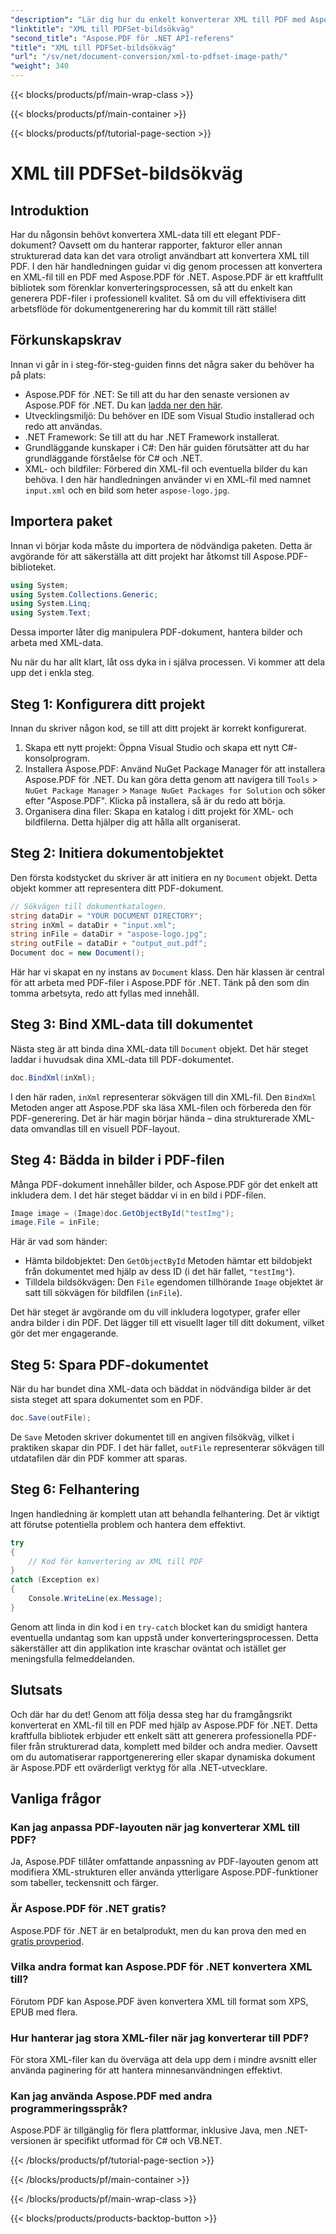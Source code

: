 ```yaml
---
"description": "Lär dig hur du enkelt konverterar XML till PDF med Aspose.PDF för .NET. Den här detaljerade guiden guidar dig genom processen steg för steg, från installation till slutförande."
"linktitle": "XML till PDFSet-bildsökväg"
"second_title": "Aspose.PDF för .NET API-referens"
"title": "XML till PDFSet-bildsökväg"
"url": "/sv/net/document-conversion/xml-to-pdfset-image-path/"
"weight": 340
---
```


{{< blocks/products/pf/main-wrap-class >}}

{{< blocks/products/pf/main-container >}}

{{< blocks/products/pf/tutorial-page-section >}}

# XML till PDFSet-bildsökväg

## Introduktion

Har du någonsin behövt konvertera XML-data till ett elegant PDF-dokument? Oavsett om du hanterar rapporter, fakturor eller annan strukturerad data kan det vara otroligt användbart att konvertera XML till PDF. I den här handledningen guidar vi dig genom processen att konvertera en XML-fil till en PDF med Aspose.PDF för .NET. Aspose.PDF är ett kraftfullt bibliotek som förenklar konverteringsprocessen, så att du enkelt kan generera PDF-filer i professionell kvalitet. Så om du vill effektivisera ditt arbetsflöde för dokumentgenerering har du kommit till rätt ställe!

## Förkunskapskrav

Innan vi går in i steg-för-steg-guiden finns det några saker du behöver ha på plats:

- Aspose.PDF för .NET: Se till att du har den senaste versionen av Aspose.PDF för .NET. Du kan [ladda ner den här](https://releases.aspose.com/pdf/net/).
- Utvecklingsmiljö: Du behöver en IDE som Visual Studio installerad och redo att användas.
- .NET Framework: Se till att du har .NET Framework installerat.
- Grundläggande kunskaper i C#: Den här guiden förutsätter att du har grundläggande förståelse för C# och .NET.
- XML- och bildfiler: Förbered din XML-fil och eventuella bilder du kan behöva. I den här handledningen använder vi en XML-fil med namnet `input.xml` och en bild som heter `aspose-logo.jpg`.

## Importera paket

Innan vi börjar koda måste du importera de nödvändiga paketen. Detta är avgörande för att säkerställa att ditt projekt har åtkomst till Aspose.PDF-biblioteket.

```csharp
using System;
using System.Collections.Generic;
using System.Linq;
using System.Text;
```

Dessa importer låter dig manipulera PDF-dokument, hantera bilder och arbeta med XML-data.

Nu när du har allt klart, låt oss dyka in i själva processen. Vi kommer att dela upp det i enkla steg.

## Steg 1: Konfigurera ditt projekt

Innan du skriver någon kod, se till att ditt projekt är korrekt konfigurerat.

1. Skapa ett nytt projekt: Öppna Visual Studio och skapa ett nytt C#-konsolprogram.
2. Installera Aspose.PDF: Använd NuGet Package Manager för att installera Aspose.PDF för .NET. Du kan göra detta genom att navigera till `Tools` > `NuGet Package Manager` > `Manage NuGet Packages for Solution` och söker efter "Aspose.PDF". Klicka på installera, så är du redo att börja.
3. Organisera dina filer: Skapa en katalog i ditt projekt för XML- och bildfilerna. Detta hjälper dig att hålla allt organiserat.

## Steg 2: Initiera dokumentobjektet

Den första kodstycket du skriver är att initiera en ny `Document` objekt. Detta objekt kommer att representera ditt PDF-dokument.

```csharp
// Sökvägen till dokumentkatalogen.
string dataDir = "YOUR DOCUMENT DIRECTORY";
string inXml = dataDir + "input.xml";
string inFile = dataDir + "aspose-logo.jpg";
string outFile = dataDir + "output_out.pdf";
Document doc = new Document();
```

Här har vi skapat en ny instans av `Document` klass. Den här klassen är central för att arbeta med PDF-filer i Aspose.PDF för .NET. Tänk på den som din tomma arbetsyta, redo att fyllas med innehåll.

## Steg 3: Bind XML-data till dokumentet

Nästa steg är att binda dina XML-data till `Document` objekt. Det här steget laddar i huvudsak dina XML-data till PDF-dokumentet.

```csharp
doc.BindXml(inXml);
```

I den här raden, `inXml` representerar sökvägen till din XML-fil. Den `BindXml` Metoden anger att Aspose.PDF ska läsa XML-filen och förbereda den för PDF-generering. Det är här magin börjar hända – dina strukturerade XML-data omvandlas till en visuell PDF-layout.

## Steg 4: Bädda in bilder i PDF-filen

Många PDF-dokument innehåller bilder, och Aspose.PDF gör det enkelt att inkludera dem. I det här steget bäddar vi in en bild i PDF-filen.

```csharp
Image image = (Image)doc.GetObjectById("testImg");
image.File = inFile;
```

Här är vad som händer:

- Hämta bildobjektet: Den `GetObjectById` Metoden hämtar ett bildobjekt från dokumentet med hjälp av dess ID (i det här fallet, `"testImg"`).
- Tilldela bildsökvägen: Den `File` egendomen tillhörande `Image` objektet är satt till sökvägen för bildfilen (`inFile`).

Det här steget är avgörande om du vill inkludera logotyper, grafer eller andra bilder i din PDF. Det lägger till ett visuellt lager till ditt dokument, vilket gör det mer engagerande.

## Steg 5: Spara PDF-dokumentet

När du har bundet dina XML-data och bäddat in nödvändiga bilder är det sista steget att spara dokumentet som en PDF.

```csharp
doc.Save(outFile);
```

De `Save` Metoden skriver dokumentet till en angiven filsökväg, vilket i praktiken skapar din PDF. I det här fallet, `outFile` representerar sökvägen till utdatafilen där din PDF kommer att sparas.

## Steg 6: Felhantering

Ingen handledning är komplett utan att behandla felhantering. Det är viktigt att förutse potentiella problem och hantera dem effektivt.

```csharp
try
{
    // Kod för konvertering av XML till PDF
}
catch (Exception ex)
{
    Console.WriteLine(ex.Message);
}
```

Genom att linda in din kod i en `try-catch` blocket kan du smidigt hantera eventuella undantag som kan uppstå under konverteringsprocessen. Detta säkerställer att din applikation inte kraschar oväntat och istället ger meningsfulla felmeddelanden.

## Slutsats

Och där har du det! Genom att följa dessa steg har du framgångsrikt konverterat en XML-fil till en PDF med hjälp av Aspose.PDF för .NET. Detta kraftfulla bibliotek erbjuder ett enkelt sätt att generera professionella PDF-filer från strukturerad data, komplett med bilder och andra medier. Oavsett om du automatiserar rapportgenerering eller skapar dynamiska dokument är Aspose.PDF ett ovärderligt verktyg för alla .NET-utvecklare.

## Vanliga frågor

### Kan jag anpassa PDF-layouten när jag konverterar XML till PDF?
Ja, Aspose.PDF tillåter omfattande anpassning av PDF-layouten genom att modifiera XML-strukturen eller använda ytterligare Aspose.PDF-funktioner som tabeller, teckensnitt och färger.

### Är Aspose.PDF för .NET gratis?
Aspose.PDF för .NET är en betalprodukt, men du kan prova den med en [gratis provperiod](https://releases.aspose.com/).

### Vilka andra format kan Aspose.PDF för .NET konvertera XML till?
Förutom PDF kan Aspose.PDF även konvertera XML till format som XPS, EPUB med flera.

### Hur hanterar jag stora XML-filer när jag konverterar till PDF?
För stora XML-filer kan du överväga att dela upp dem i mindre avsnitt eller använda paginering för att hantera minnesanvändningen effektivt.

### Kan jag använda Aspose.PDF med andra programmeringsspråk?
Aspose.PDF är tillgänglig för flera plattformar, inklusive Java, men .NET-versionen är specifikt utformad för C# och VB.NET.

{{< /blocks/products/pf/tutorial-page-section >}}

{{< /blocks/products/pf/main-container >}}

{{< /blocks/products/pf/main-wrap-class >}}

{{< blocks/products/products-backtop-button >}}